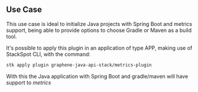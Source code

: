## **Use Case**
This use case is ideal to initialize Java projects with Spring Boot and metrics support, being able to provide options to choose Gradle or Maven as a build tool.

It's possible to apply this plugin in an application of type APP, making use of StackSpot CLI, with the command:
```bash
stk apply plugin graphene-java-api-stack/metrics-plugin
```

With this the Java application with Spring Boot and gradle/maven will have support to _metrics_
